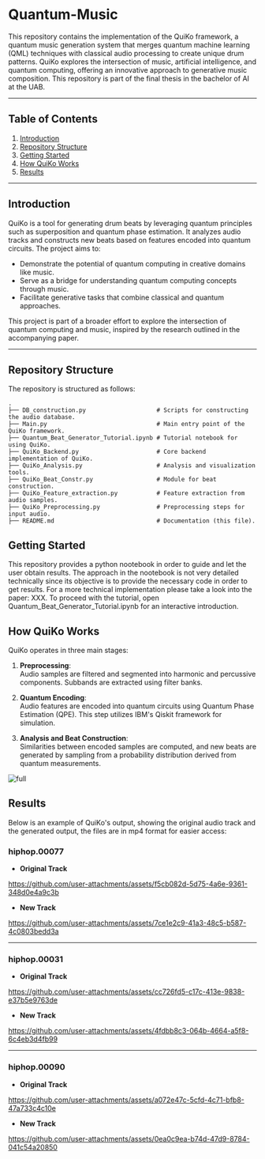 # Quantum-Music

This repository contains the implementation of the QuiKo framework, a quantum music generation system that merges quantum machine learning (QML) techniques with classical audio processing to create unique drum patterns. QuiKo explores the intersection of music, artificial intelligence, and quantum computing, offering an innovative approach to generative music composition. This repository is part of the final thesis in the bachelor of AI at the UAB.

---

## Table of Contents

1. [Introduction](#introduction)
2. [Repository Structure](#repository-structure)
3. [Getting Started](#getting-started)
4. [How QuiKo Works](#how-quiko-works)
5. [Results](#results)

---

## Introduction

QuiKo is a tool for generating drum beats by leveraging quantum principles such as superposition and quantum phase estimation. It analyzes audio tracks and constructs new beats based on features encoded into quantum circuits. The project aims to:

- Demonstrate the potential of quantum computing in creative domains like music.
- Serve as a bridge for understanding quantum computing concepts through music.
- Facilitate generative tasks that combine classical and quantum approaches.

This project is part of a broader effort to explore the intersection of quantum computing and music, inspired by the research outlined in the accompanying paper.

---

## Repository Structure

The repository is structured as follows:

```plaintext
.
├── DB_construction.py                    # Scripts for constructing the audio database.
├── Main.py                               # Main entry point of the QuiKo framework.
├── Quantum_Beat_Generator_Tutorial.ipynb # Tutorial notebook for using QuiKo.
├── QuiKo_Backend.py                      # Core backend implementation of QuiKo.
├── QuiKo_Analysis.py                     # Analysis and visualization tools.
├── QuiKo_Beat_Constr.py                  # Module for beat construction.
├── QuiKo_Feature_extraction.py           # Feature extraction from audio samples.
├── QuiKo_Preprocessing.py                # Preprocessing steps for input audio.
├── README.md                             # Documentation (this file).
```


## Getting Started

This repository provides a python nootebook in order to guide and let the user obtain results. The approach in the nootebook is not very detailed technically since its objective is to provide the necessary code in order to get results. For a more technical implementation please take a look into the paper: XXX. To proceed with the tutorial, open Quantum_Beat_Generator_Tutorial.ipynb for an interactive introduction.


## How QuiKo Works

QuiKo operates in three main stages:

1. **Preprocessing**:  
   Audio samples are filtered and segmented into harmonic and percussive components. Subbands are extracted using filter banks.

2. **Quantum Encoding**:  
   Audio features are encoded into quantum circuits using Quantum Phase Estimation (QPE). This step utilizes IBM's Qiskit framework for simulation.

3. **Analysis and Beat Construction**:  
   Similarities between encoded samples are computed, and new beats are generated by sampling from a probability distribution derived from quantum measurements.

![full](https://github.com/user-attachments/assets/2f2ba357-d699-4bbb-abed-67d2b4f10075)


## Results

Below is an example of QuiKo's output, showing the original audio track and the generated output, the files are in mp4 format for easier access:

### hiphop.00077
- **Original Track**

https://github.com/user-attachments/assets/f5cb082d-5d75-4a6e-9361-348d0e4a9c3b


- **New Track**  


https://github.com/user-attachments/assets/7ce1e2c9-41a3-48c5-b587-4c0803bedd3a

---

### hiphop.00031
- **Original Track**  


https://github.com/user-attachments/assets/cc726fd5-c17c-413e-9838-e37b5e9763de



- **New Track**  

https://github.com/user-attachments/assets/4fdbb8c3-064b-4664-a5f8-6c4eb3d4fb99

---

### hiphop.00090
- **Original Track**  

https://github.com/user-attachments/assets/a072e47c-5cfd-4c71-bfb8-47a733c4c10e

- **New Track**  

https://github.com/user-attachments/assets/0ea0c9ea-b74d-47d9-8784-041c54a20850




